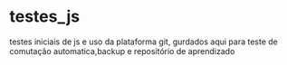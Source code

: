 # testes_js
testes iniciais de js e uso da plataforma git, gurdados aqui para teste de comutação automatica,backup e repositório de aprendizado
